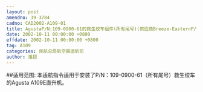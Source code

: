 ```yaml
---
layout: post
amendno: 39-3784
cadno: CAD2002-A109-01
title: AgustaP/N:109-0900-61的救生绞车组件(所有尾号)(供应商Breeze-EasternP/N:BL-20200系列)
date: 2002-10-11 00:00:00 +0800
effdate: 2002-10-11 00:00:00 +0800
tag: A109
categories: 民航总局航空器适航司
author: 潘超
---
```


##适用范围:
本适航指令适用于安装了P/N：109-0900-61（所有尾号）救生绞车的Agusta A109E直升机。

